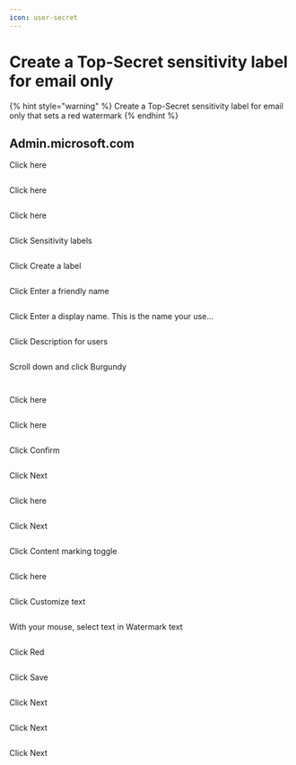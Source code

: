 ```yaml
---
icon: user-secret
---
```


# Create a Top-Secret sensitivity label for email only

{% hint style="warning" %}
Create a Top-Secret sensitivity label for email only that sets a red watermark
{% endhint %}

## Admin.microsoft.com

Click here

<figure><img src="../../.gitbook/assets/image.png" alt=""><figcaption></figcaption></figure>

Click here

<figure><img src="../../.gitbook/assets/image (1).png" alt=""><figcaption></figcaption></figure>

Click here

<figure><img src="../../.gitbook/assets/image (2).png" alt=""><figcaption></figcaption></figure>

Click Sensitivity labels

<figure><img src="../../.gitbook/assets/image (3).png" alt=""><figcaption></figcaption></figure>

Click Create a label

<figure><img src="../../.gitbook/assets/image (4).png" alt=""><figcaption></figcaption></figure>

Click Enter a friendly name

<figure><img src="../../.gitbook/assets/image (5).png" alt=""><figcaption></figcaption></figure>

Click Enter a display name. This is the name your use...

<figure><img src="../../.gitbook/assets/image (6).png" alt=""><figcaption></figcaption></figure>

Click Description for users

<figure><img src="../../.gitbook/assets/image (7).png" alt=""><figcaption></figcaption></figure>



Scroll down and click Burgundy

<figure><img src="../../.gitbook/assets/image (8).png" alt=""><figcaption></figcaption></figure>

<figure><img src="../../.gitbook/assets/image (9).png" alt=""><figcaption></figcaption></figure>

Click here

<figure><img src="../../.gitbook/assets/image (10).png" alt=""><figcaption></figcaption></figure>

Click here

<figure><img src="../../.gitbook/assets/image (11).png" alt=""><figcaption></figcaption></figure>

Click Confirm

<figure><img src="../../.gitbook/assets/image (12).png" alt=""><figcaption></figcaption></figure>

Click Next

<figure><img src="../../.gitbook/assets/image (13).png" alt=""><figcaption></figcaption></figure>

Click here

<figure><img src="../../.gitbook/assets/image (14).png" alt=""><figcaption></figcaption></figure>

Click Next

<figure><img src="../../.gitbook/assets/image (15).png" alt=""><figcaption></figcaption></figure>

Click Content marking toggle

<figure><img src="../../.gitbook/assets/image (16).png" alt=""><figcaption></figcaption></figure>

Click here

<figure><img src="../../.gitbook/assets/image (17).png" alt=""><figcaption></figcaption></figure>

Click Customize text

<figure><img src="../../.gitbook/assets/image (18).png" alt=""><figcaption></figcaption></figure>

With your mouse, select text in Watermark text

<figure><img src="../../.gitbook/assets/image (19).png" alt=""><figcaption></figcaption></figure>

Click Red

<figure><img src="../../.gitbook/assets/image (20).png" alt=""><figcaption></figcaption></figure>

Click Save

<figure><img src="../../.gitbook/assets/image (21).png" alt=""><figcaption></figcaption></figure>

Click Next

<figure><img src="../../.gitbook/assets/image (22).png" alt=""><figcaption></figcaption></figure>

Click Next

<figure><img src="../../.gitbook/assets/image (23).png" alt=""><figcaption></figcaption></figure>

Click Next

<figure><img src="../../.gitbook/assets/image (24).png" alt=""><figcaption></figcaption></figure>
